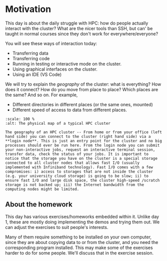 # Motivation

This day is about the daily struggle with HPC: how do people
actually interact with the cluster?  What are the nicer tools than
SSH, but can' be taught in normal courses since they don't work for
everywhere/everyone?


You will see these ways of interaction today:

- Transferring data
- Transferring code
- Running in testing or interactive mode on the cluster.
- Using graphical interfaces on the cluster.
- Using an IDE (VS Code)


We will try to explain the *geography* of the cluster: what is
everything?  How does it connect?  How do you move from place to place?
Which places are the same?  And so on.  For example,

- Different directories in different places (or the same ones, mounted)
- Different speed of access to data from different places.

```{figure} img/cluster-schematic-cluster.png
:scale: 100 %
:alt: The physical map of a typical HPC cluster

The geography of an HPC cluster -- From home or from your office (left hand side) you can connect to the cluster (right hand side) via a **login node**. This is just an entry point for the cluster and no big processes should ever be run here. From the login node you can submit your non-interactive jobs, request an interactive terminal session, transfer data, check the status of your jobs. It is important to notice that the storage you have on the cluster is a special storage connected to all cluster nodes that allows fast I/O (usually implemented with Infiniband technology). Fast I/O comes with a few compromises: i) access to storages that are not inside the cluster (e.g. your university cloud storage) is going to be slow; ii) to ensure fast I/O and large disk space, the cluster high-speed /scratch storage is not backed up; iii) the Internet bandwidth from the computing nodes might be limited.
```



## About the homework

This day has various exercises/homeworks embedded within it.  Unlike
day 1, these are mostly doing implementing the demos and trying them
out.  We can adjust the exercises to suit people's interests.

Many of them require something to be installed on your own computer,
since they are about copying data to or from the cluster, and you need
the corresponding program installed.  This may make some of the
exercises harder to do for some people.  We'll discuss that in the
exercise session.
